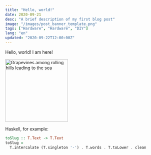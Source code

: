```yaml
---
title: "Hello, world!"
date: 2020-09-21
desc: "A brief description of my first blog post"
image: "/images/post_banner_template.png"
tags: ["Hardware", "Hardware", "DIY"]
lang: "en"
updated: "2020-09-22T12:00:00Z"
---
```


Hello, world! I am here!

<img
  alt="Grapevines among rolling hills leading to the sea"
  src="/images/waiheke-stony-batter.jpg"
  height="200"
/>

Haskell, for example:

```haskell
toSlug :: T.Text -> T.Text
toSlug =
  T.intercalate (T.singleton '-') . T.words . T.toLower . clean
```

